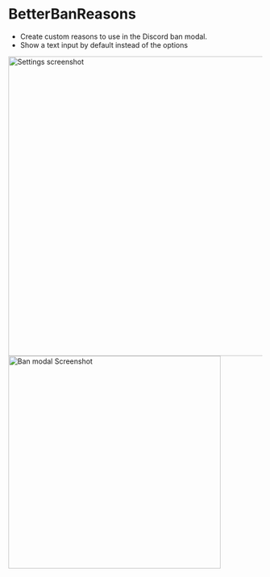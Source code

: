 # BetterBanReasons

* Create custom reasons to use in the Discord ban modal.
* Show a text input by default instead of the options

<img width="593" alt="Settings screenshot" src="https://github.com/user-attachments/assets/58694aa7-e484-4ce3-8a6d-c71d8e47b163" />
<img width="421" alt="Ban modal Screenshot" src="https://github.com/user-attachments/assets/aef9c780-a6d5-4e8d-a3a5-7dd0583b6a6d" />
